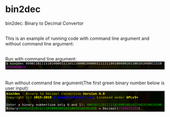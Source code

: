 # bin2dec
bin2dec: Binary to Decimal Convertor<br/><br/>

This is an example of running code with command line argument and without command line argument:<br/><br/>

Run with command line argument:<br/>
<img alt="An Example of Running bin2dec with Command Line" src="https://github.com/ArdeshirV/bin2dec/blob/master/Run%20with%20Command%20Line%20Argument.png"><br/><br/>

Run without command line argument(The first green binary number below is user input):<br/>
<img alt="An Example of Running bin2dec without Command Line Argument" src="https://github.com/ArdeshirV/bin2dec/blob/master/Run%20without%20Command%20Line%20Argument.png"><br/><br/>
